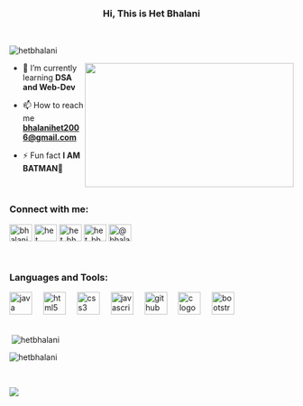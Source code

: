 <h3 align="center">Hi, This is Het Bhalani</h3>
<br>
  
<p align="left"> <img src="https://komarev.com/ghpvc/?username=hetbhalani&label=Profile%20views&color=0e75b6&style=flat" alt="hetbhalani" /> </p>
<img  width="370px" height="220px" align="right" src="https://camo.githubusercontent.com/0dbe167d7b778f5e825114a095ad46a2c852ba91fc82ec2d4fd8865c67ecd2a1/68747470733a2f2f7777772e61616c7068612e6e65742f77702d636f6e74656e742f75706c6f6164732f323032302f31322f66756c6c2d737461636b2d646576656c6f706d656e742e676966">


- 🌱 I’m currently learning **DSA and Web-Dev**

- 📫 How to reach me **bhalanihet2006@gmail.com**

- ⚡ Fun fact **I AM BATMAN🦇**
<br>
<h3 align="left">Connect with me:</h3>
<p align="left">
  <a href="https://twitter.com/bhalani_he11233" target="blank"><img align="center" src="https://raw.githubusercontent.com/rahuldkjain/github-profile-readme-generator/master/src/images/icons/Social/twitter.svg" alt="bhalani_he11233" height="30" width="40" /></a>
<a href="https://linkedin.com/in/het bhalani" target="blank"><img align="center" src="https://raw.githubusercontent.com/rahuldkjain/github-profile-readme-generator/master/src/images/icons/Social/linked-in-alt.svg" alt="het bhalani" height="30" width="40" /></a>
<a href="https://instagram.com/het_bhalani__" target="blank"><img align="center" src="https://raw.githubusercontent.com/rahuldkjain/github-profile-readme-generator/master/src/images/icons/Social/instagram.svg" alt="het_bhalani__" height="30" width="40" /></a>
<a href="https://www.leetcode.com/het_bhalani" target="blank"><img align="center" src="https://raw.githubusercontent.com/rahuldkjain/github-profile-readme-generator/master/src/images/icons/Social/leet-code.svg" alt="het_bhalani" height="30" width="40" /></a>
<a href="https://www.hackerearth.com/@bhalanihet2006" target="blank"><img align="center" src="https://raw.githubusercontent.com/rahuldkjain/github-profile-readme-generator/master/src/images/icons/Social/hackerearth.svg" alt="@bhalanihet2006" height="30" width="40" /></a>
</p>

<br>
<h3 align="left">Languages and Tools:</h3>


<div align="left">
  <img src="https://cdn.jsdelivr.net/gh/devicons/devicon/icons/java/java-original.svg" height="40" alt="java logo"  />
  <img width="12" />
  <img src="https://cdn.jsdelivr.net/gh/devicons/devicon/icons/html5/html5-original.svg" height="40" alt="html5 logo"  />
  <img width="12" />
  <img src="https://cdn.jsdelivr.net/gh/devicons/devicon/icons/css3/css3-original.svg" height="40" alt="css3 logo"  />
  <img width="12" />
  <img src="https://cdn.jsdelivr.net/gh/devicons/devicon/icons/javascript/javascript-original.svg" height="40" alt="javascript logo"  />
  <img width="12" />
  <img src="https://cdn.jsdelivr.net/gh/devicons/devicon/icons/github/github-original.svg" height="40" alt="github logo"  />
  <img width="12" />
  <img src="https://cdn.jsdelivr.net/gh/devicons/devicon/icons/c/c-original.svg" height="40" alt="c logo"  />
  <img width="12" />
  <img src="https://cdn.jsdelivr.net/gh/devicons/devicon/icons/bootstrap/bootstrap-original.svg" height="40" alt="bootstrap logo"  />
</div>
<br>

<p>&nbsp;<img align="center" src="https://github-readme-stats.vercel.app/api?username=hetbhalani&show_icons=true&locale=en" alt="hetbhalani" /></p>

<p><img align="center" src="https://github-readme-streak-stats.herokuapp.com/?user=hetbhalani&" alt="hetbhalani" /></p>
<br>

![](https://github.com/halfrost/halfrost/blob/master/icons/header_1.png)

